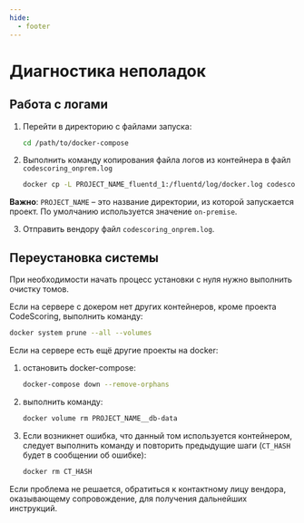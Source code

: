 ```yaml
---
hide:
  - footer
---
```

# Диагностика неполадок

## Работа с логами

1. Перейти в директорию с файлами запуска:

    ```bash linenums="1"
    cd /path/to/docker-compose
    ```

2. Выполнить команду копирования файла логов из контейнера в файл `codescoring_onprem.log`

    ```bash linenums="2"
    docker cp -L PROJECT_NAME_fluentd_1:/fluentd/log/docker.log codescoring_onprem.log
    ```

**Важно**: `PROJECT_NAME` – это название директории, из которой запускается проект. По умолчанию используется значение `on-premise`.

3. Отправить вендору файл `codescoring_onprem.log`.

## Переустановка системы

При необходимости начать процесс установки с нуля нужно выполнить очистку томов.

Если на сервере с докером нет других контейнеров, кроме проекта CodeScoring, выполнить команду:

  ```bash
  docker system prune --all --volumes
  ```

Если на сервере есть ещё другие проекты на docker:

1. остановить docker-compose:

    ```bash linenums="1"
    docker-compose down --remove-orphans
    ```

2. выполнить команду:

    ```bash linenums="2"
    docker volume rm PROJECT_NAME__db-data
    ```

3. Если возникнет ошибка, что данный том используется контейнером, следует выполнить команду и повторить предыдущие шаги (`CT_HASH` будет в сообщении об ошибке):

    ```bash linenums="3"
    docker rm CT_HASH 
    ```

Если проблема не решается, обратиться к контактному лицу вендора, оказывающему сопровождение, для получения дальнейших инструкций.